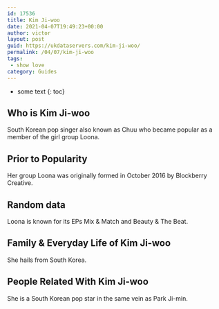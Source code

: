 ```yaml
---
id: 17536
title: Kim Ji-woo
date: 2021-04-07T19:49:23+00:00
author: victor
layout: post
guid: https://ukdataservers.com/kim-ji-woo/
permalink: /04/07/kim-ji-woo
tags:
 - show love
category: Guides
---
```


* some text
{: toc}


## Who is Kim Ji-woo



South Korean pop singer also known as Chuu who became popular as a member of the girl group Loona.

                
                
                
## Prior to Popularity



Her group Loona was originally formed in October 2016 by Blockberry Creative. 

                
                
                
## Random data



Loona is known for its EPs Mix & Match and Beauty & The Beat.

                
                
                
## Family & Everyday Life of Kim Ji-woo



She hails from South Korea. 

                
                
                
## People Related With Kim Ji-woo



She is a South Korean pop star in the same vein as Park Ji-min. 

                
              
            
          
          
          